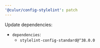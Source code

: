 ```yaml
---
'@culur/config-stylelint': patch
---
```


Update dependencies:

- `dependencies`:
  - `stylelint-config-standard@^38.0.0`
